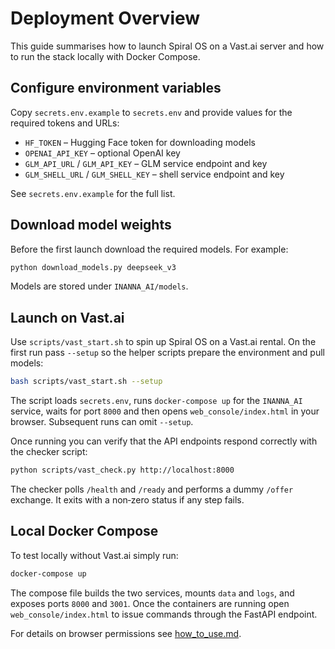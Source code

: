 # Deployment Overview

This guide summarises how to launch Spiral OS on a Vast.ai server and how to run the stack locally with Docker Compose.

## Configure environment variables

Copy `secrets.env.example` to `secrets.env` and provide values for the required tokens and URLs:

- `HF_TOKEN` – Hugging Face token for downloading models
- `OPENAI_API_KEY` – optional OpenAI key
- `GLM_API_URL` / `GLM_API_KEY` – GLM service endpoint and key
- `GLM_SHELL_URL` / `GLM_SHELL_KEY` – shell service endpoint and key

See `secrets.env.example` for the full list.

## Download model weights

Before the first launch download the required models. For example:

```bash
python download_models.py deepseek_v3
```

Models are stored under `INANNA_AI/models`.

## Launch on Vast.ai

Use `scripts/vast_start.sh` to spin up Spiral OS on a Vast.ai rental. On the first run pass `--setup` so the helper scripts prepare the environment and pull models:

```bash
bash scripts/vast_start.sh --setup
```

The script loads `secrets.env`, runs `docker-compose up` for the `INANNA_AI` service, waits for port `8000` and then opens `web_console/index.html` in your browser. Subsequent runs can omit `--setup`.

Once running you can verify that the API endpoints respond correctly with the checker script:

```bash
python scripts/vast_check.py http://localhost:8000
```

The checker polls `/health` and `/ready` and performs a dummy `/offer` exchange. It exits with a non‑zero status if any step fails.

## Local Docker Compose

To test locally without Vast.ai simply run:

```bash
docker-compose up
```

The compose file builds the two services, mounts `data` and `logs`, and exposes ports `8000` and `3001`. Once the containers are running open `web_console/index.html` to issue commands through the FastAPI endpoint.

For details on browser permissions see
[how_to_use.md](how_to_use.md#connecting-via-webrtc).


